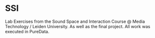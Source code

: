 # SSI
Lab Exercises from the Sound Space and Interaction Course @ Media Technology / Leiden University.
As well as the final project. All work was executed in PureData.